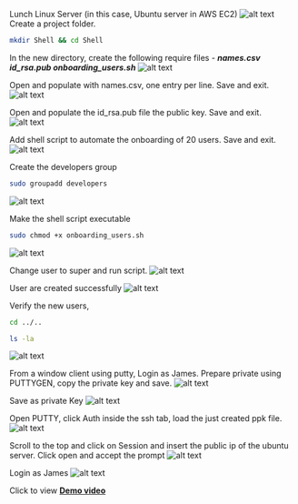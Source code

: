 Lunch Linux Server (in this case, Ubuntu server in AWS EC2)
![alt text](./images/01.png)
Create a project folder.
```bash
mkdir Shell && cd Shell
```
In the new directory, create the following require files - ***names.csv id_rsa.pub onboarding_users.sh***
![alt text](./images/2.png)

Open and populate with names.csv, one entry per line. Save and exit.
![alt text](./images/33.png)

Open and populate the id_rsa.pub file the public key. Save and exit.
![alt text](./images/4.png)

Add shell script to automate the onboarding of 20 users. Save and exit.
![alt text](./images/5.png)


Create the developers group
```bash
sudo groupadd developers
```
![alt text](./images/44.png)

Make the shell script executable
```bash
sudo chmod +x onboarding_users.sh
```
![alt text](./images/22.png)

Change user to super and run script.
![alt text](./images/21.png)

User are created successfully
![alt text](./images/23.png)

Verify the new users, 
```bash
cd ../..
```
```bash
ls -la
```
![alt text](./images/25.png)

From a window client using putty, Login as James.
Prepare private using PUTTYGEN, copy the private key and save.
![alt text](./images/31.png)

Save as private Key
![alt text](./images/32.png)

Open PUTTY, click Auth inside the ssh tab, load the just created ppk file.
![alt text](./images/35.png)

Scroll to the top and click on Session and insert the public ip of the ubuntu server. Click open and accept the prompt
![alt text](./images/36.png)

Login as James
![alt text](./images/40.png)

Click to view **[Demo video](https://drive.google.com/file/d/15Rcy48DctwKd7UkBwIgBAdj88PXLiLAe/view?usp=sharing)**
